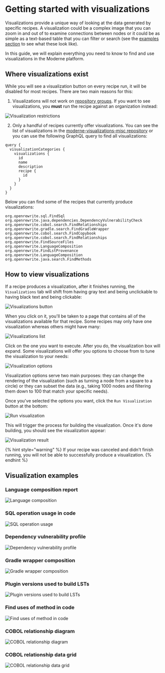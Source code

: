 # Getting started with visualizations

Visualizations provide a unique way of looking at the data generated by specific recipes. A visualization could be a complex image that you can zoom in and out of to examine connections between nodes or it could be as simple as a text-based table that you can filter or search (see the [examples section](#visualization-examples) to see what these look like).

In this guide, we will explain everything you need to know to find and use visualizations in the Moderne platform.

## Where visualizations exist

While you will see a visualization button on every recipe run, it will be disabled for most recipes. There are two main reasons for this:

1. Visualizations will not work on [repository groups](/references/managing-repository-groups.md). If you want to see visualizations, you **must** run the recipe against an organization instead:

  ![Visualization restrictions](/.gitbook/assets/visualization-restrictions.png)

2. Only a handful of recipes currently offer visualizations. You can see the list of visualizations in the [moderne-visualizations-misc repository](https://github.com/moderneinc/moderne-visualizations-misc/tree/main/moderne_visualizations_misc/specs) or you can use the following GraphQL query to find all visualizations:

```
query {
  visualizationCategories {
    visualizations {
      id
      name
      description
      recipe {
        id
      }
    }
  }
}
```

Below you can find some of the recipes that currently produce visualizations:

```
org.openrewrite.sql.FindSql
org.openrewrite.java.dependencies.DependencyVulnerabilityCheck
org.openrewrite.cobol.search.FindRelationships
org.openrewrite.gradle.search.FindGradleWrapper
org.openrewrite.cobol.search.FindCopybook
org.openrewrite.cobol.search.FindRelationships
org.openrewrite.FindSourceFiles
org.openrewrite.LanguageComposition
org.openrewrite.FindLstProvenance
org.openrewrite.LanguageComposition
org.openrewrite.java.search.FindMethods
```

## How to view visualizations

If a recipe produces a visualization, after it finishes running, the `Visualizations` tab will shift from having gray text and being unclickable to having black text and being clickable:

![Visualizations button](/.gitbook/assets/visualizations-tab.png)

When you click on it, you'll be taken to a page that contains all of the visualizations available for that recipe. Some recipes may only have one visualization whereas others might have many:

![Visualizations list](/.gitbook/assets/visualizations-list.png)

Click on the one you want to execute. After you do, the visualization box will expand. Some visualizations will offer you options to choose from to tune the visualization to your needs:

![Visualization options](/.gitbook/assets/visualizations-options.png)

Visualization options serve two main purposes: they can change the rendering of the visualization (such as turning a node from a square to a circle) or they can subset the data (e.g., taking 1000 nodes and filtering them down to 100 that match your specific needs).

Once you've selected the options you want, click the `Run Visualization` button at the bottom:

![Run visualization](/.gitbook/assets/run-visualization.png)

This will trigger the process for building the visualization. Once it's done building, you should see the visualization appear:

![Visualization result](/.gitbook/assets/visualization-result.png)

{% hint style="warning" %}
If your recipe was canceled and didn't finish running, you will not be able to successfully produce a visualization. 
{% endhint %}

## Visualization examples

### Language composition report

![Language composition](/.gitbook/assets/language-composition-example.png)

### SQL operation usage in code

![SQL operation usage](/.gitbook/assets/sql-operation-usage.png)

### Dependency vulnerability profile

![Dependency vulnerability profile](/.gitbook/assets/dependency-vulnerability-profile.png)

### Gradle wrapper composition

![Gradle wrapper composition](/.gitbook/assets/gradle-wrapper-composition.png)

### Plugin versions used to build LSTs

![Plugin versions used to build LSTs](/.gitbook/assets/plugin-version-lsts.png)

### Find uses of method in code

![Find uses of method in code](/.gitbook/assets/find-method-uses.png)

### COBOL relationship diagram

![COBOL relationship diagram](/.gitbook/assets/cobol-relationships.png)

### COBOL relationship data grid

![COBOL relationship data grid](/.gitbook/assets/cobol-data-grid.png)

